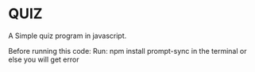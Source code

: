 # QUIZ
A Simple quiz program in javascript. 


Before running this code:
Run: npm install prompt-sync
in the terminal or else you will get error
